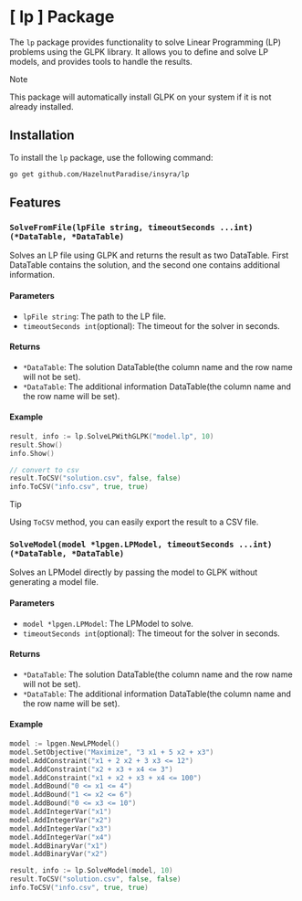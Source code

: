 # [ lp ] Package

The `lp` package provides functionality to solve Linear Programming (LP) problems using the GLPK library. It allows you to define and solve LP models, and provides tools to handle the results.

> [!NOTE]
> This package will automatically install GLPK on your system if it is not already installed.

## Installation

To install the `lp` package, use the following command:

```bash
go get github.com/HazelnutParadise/insyra/lp
```

## Features

### `SolveFromFile(lpFile string, timeoutSeconds ...int) (*DataTable, *DataTable)`

Solves an LP file using GLPK and returns the result as two DataTable. First DataTable contains the solution, and the second one contains additional information.

#### Parameters

- `lpFile string`: The path to the LP file.
- `timeoutSeconds int`(optional): The timeout for the solver in seconds.

#### Returns

- `*DataTable`: The solution DataTable(the column name and the row name will not be set).
- `*DataTable`: The additional information DataTable(the column name and the row name will be set).

#### Example

```go
result, info := lp.SolveLPWithGLPK("model.lp", 10)
result.Show()
info.Show()

// convert to csv
result.ToCSV("solution.csv", false, false)
info.ToCSV("info.csv", true, true)
```

> [!TIP]
> Using `ToCSV` method, you can easily export the result to a CSV file.

### `SolveModel(model *lpgen.LPModel, timeoutSeconds ...int) (*DataTable, *DataTable)`

Solves an LPModel directly by passing the model to GLPK without generating a model file.

#### Parameters

- `model *lpgen.LPModel`: The LPModel to solve.
- `timeoutSeconds int`(optional): The timeout for the solver in seconds.

#### Returns

- `*DataTable`: The solution DataTable(the column name and the row name will not be set).
- `*DataTable`: The additional information DataTable(the column name and the row name will be set).

#### Example

```go
model := lpgen.NewLPModel()
model.SetObjective("Maximize", "3 x1 + 5 x2 + x3")
model.AddConstraint("x1 + 2 x2 + 3 x3 <= 12")
model.AddConstraint("x2 + x3 + x4 <= 3")
model.AddConstraint("x1 + x2 + x3 + x4 <= 100")
model.AddBound("0 <= x1 <= 4")
model.AddBound("1 <= x2 <= 6")
model.AddBound("0 <= x3 <= 10")
model.AddIntegerVar("x1")
model.AddIntegerVar("x2")
model.AddIntegerVar("x3")
model.AddIntegerVar("x4")
model.AddBinaryVar("x1")
model.AddBinaryVar("x2")

result, info := lp.SolveModel(model, 10)
result.ToCSV("solution.csv", false, false)
info.ToCSV("info.csv", true, true)
```
